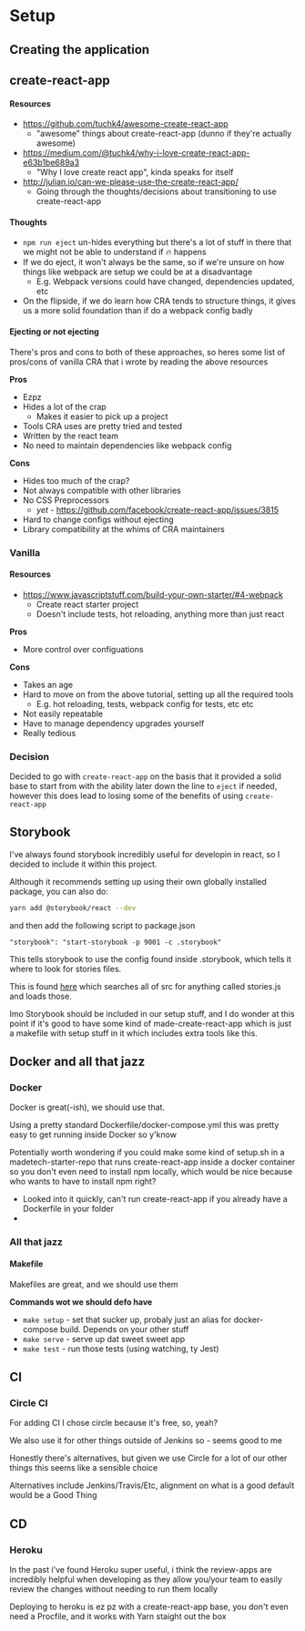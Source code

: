 # Setup

## Creating the application

## create-react-app

#### Resources

- https://github.com/tuchk4/awesome-create-react-app
  - "awesome" things about create-react-app (dunno if they're actually awesome)
- https://medium.com/@tuchk4/why-i-love-create-react-app-e63b1be689a3
  - "Why I love create react app", kinda speaks for itself
- http://julian.io/can-we-please-use-the-create-react-app/
  - Going through the thoughts/decisions about transitioning to use create-react-app

#### Thoughts

- `npm run eject` un-hides everything but there's a lot of stuff in there that we might not be able to understand if :fire: happens
- If we do eject, it won't always be the same, so if we're unsure on how things like webpack are
  setup we could be at a disadvantage
  - E.g. Webpack versions could have changed, dependencies updated, etc
- On the flipside, if we do learn how CRA tends to structure things, it gives us a more
  solid foundation than if do a webpack config badly

#### Ejecting or not ejecting

There's pros and cons to both of these approaches, so heres some list of pros/cons of vanilla CRA
that i wrote by reading the above resources

**Pros**
- Ezpz
- Hides a lot of the crap
  - Makes it easier to pick up a project
- Tools CRA uses are pretty tried and tested
- Written by the react team
- No need to maintain dependencies like webpack config

**Cons**
- Hides too much of the crap?
- Not always compatible with other libraries
- No CSS Preprocessors
  - *yet* - https://github.com/facebook/create-react-app/issues/3815
- Hard to change configs without ejecting
- Library compatibility at the whims of CRA maintainers

### Vanilla

#### Resources

- https://www.javascriptstuff.com/build-your-own-starter/#4-webpack
  - Create react starter project
  - Doesn't include tests, hot reloading, anything more than just react

**Pros**

- More control over configuations

**Cons**

- Takes an age
- Hard to move on from the above tutorial, setting up all the required tools
  - E.g. hot reloading, tests, webpack config for tests, etc etc
- Not easily repeatable
- Have to manage dependency upgrades yourself
- Really tedious

### Decision

Decided to go with `create-react-app` on the basis that it provided a
solid base to start from with the ability later down the line to `eject`
if needed, however this does lead to losing some of the benefits of using `create-react-app`

## Storybook

I've always found storybook incredibly useful for developin in react, so I decided to include it
within this project.

Although it recommends setting up using their own globally installed package, you can also do:

```bash
yarn add @storybook/react --dev
```

and then add the following script to package.json

`"storybook": "start-storybook -p 9001 -c .storybook"`

This tells storybook to use the config found inside .storybook, which tells it where to look for stories files.

This is found [here](../.storybook/config.js) which searches all of src for anything called stories.js
and loads those.

Imo Storybook should be included in our setup stuff, and I do wonder at this point if it's good to have some
kind of made-create-react-app which is just a makefile with setup stuff in it which includes extra tools like
this.

## Docker and all that jazz

### Docker

Docker is great(-ish), we should use that.

Using a pretty standard Dockerfile/docker-compose.yml this was pretty easy to get running inside Docker so y'know

Potentially worth wondering if you could make some kind of setup.sh in a madetech-starter-repo that runs create-react-app
inside a docker container so you don't even need to install npm locally, which would be nice because who wants to have to
install npm right?

- Looked into it quickly, can't run create-react-app if you already have a Dockerfile in your folder
-

### All that jazz

#### Makefile

Makefiles are great, and we should use them

**Commands wot we should defo have**

- `make setup` - set that sucker up, probaly just an alias for docker-compose build.
  Depends on your other stuff
- `make serve` - serve up dat sweet sweet app
- `make test` - run those tests (using watching, ty Jest)

## CI

### Circle CI

For adding CI I chose circle because it's free, so, yeah?

We also use it for other things outside of Jenkins so - seems good to me

Honestly there's alternatives, but given we use Circle for a lot of our other things this seems
like a sensible choice

Alternatives include Jenkins/Travis/Etc, alignment on what is a good default would be a Good Thing

## CD

### Heroku

In the past i've found Heroku super useful, i think the review-apps are incredibly helpful when developing
as they allow you/your team to easily review the changes without needing to run them locally

Deploying to heroku is ez pz with a create-react-app base, you don't even need a Procfile, and it works
with Yarn staight out the box